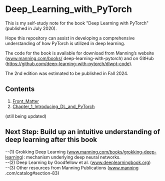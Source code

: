 # Deep_Learning_with_PyTorch
This is my self-study note for the book "Deep Learning with PyTorch" (published in July 2020).

Hope this repository can assist in developing a comprehensive understanding of how PyTorch is utilized in deep learning.


The code for the book is available for download from Manning’s website (www.manning.com/books/ deep-learning-with-pytorch) and on GitHub (https://github.com/deep-learning-with-pytorch/dlwpt-code). 

The 2nd edition was estimated to be published in Fall 2024.

## Contents  
1. <a href='https://github.com/Xiangyi-SDSU/Deep_Learning_with_PyTorch/tree/main/Front_Matter'>Front_Matter</a>
2. <a href='https://github.com/Xiangyi-SDSU/Deep_Learning_with_PyTorch/tree/main/Part_1/Chapter_1_Introducing_DL_and_PyTorch'>Chapter_1_Introducing_DL_and_PyTorch</a>

(still being updated)


## Next Step: Build up an intuitive understanding of deep learning after this book
--(1) Grokking Deep Learning (www.manning.com/books/grokking-deep-learning): mechanism underlying deep neural networks.   
--(2) Deep Learning by Goodfellow et al. (www.deeplearningbook.org)   
--(3) Other resources from Manning Publications (www.manning .com/catalog#section-83)   

